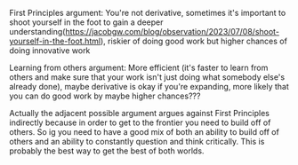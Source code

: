 First Principles argument: You're not derivative, sometimes it's important to shoot yourself in the foot to gain a deeper understanding(https://jacobgw.com/blog/observation/2023/07/08/shoot-yourself-in-the-foot.html), riskier of doing good work but higher chances of doing innovative work

Learning from others argument: More efficient (it's faster to learn from others and make sure that your work isn't just doing what somebody else's already done), maybe derivative is okay if you're expanding, more likely that you can do good work by maybe higher chances???

Actually the adjacent possible argument argues against First Principles indirectly because in order to get to the frontier you need to build off of others. So ig you need to have a good mix of both an ability to build off of others and an ability to constantly question and think critically. This is probably the best way to get the best of both worlds. 